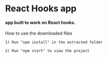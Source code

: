 # React Hooks app
#### app built to work on React hooks.

How to use the downloaded files

    1) Run "npm install" in the extracted folder

    2) Run "npm start" to view the project
